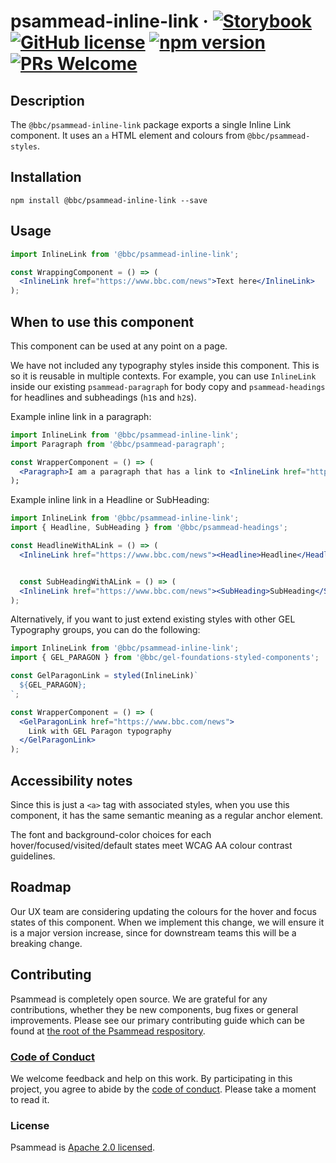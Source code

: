 # psammead-inline-link &middot; [![Storybook](https://github.com/storybooks/press/blob/master/badges/storybook.svg)](https://bbc-news.github.io/psammead/?selectedKind=InlineLink) [![GitHub license](https://img.shields.io/badge/license-Apache%202.0-blue.svg)](https://github.com/BBC-News/psammead/blob/latest/LICENSE) [![npm version](https://img.shields.io/npm/v/@bbc/psammead-inline-link.svg)](https://www.npmjs.com/package/@bbc/psammead-inline-link) [![PRs Welcome](https://img.shields.io/badge/PRs-welcome-brightgreen.svg)](https://reactjs.org/docs/how-to-contribute.html#your-first-pull-request)

## Description

The `@bbc/psammead-inline-link` package exports a single Inline Link component. It uses an `a` HTML element and colours from `@bbc/psammead-styles`.

## Installation

```
npm install @bbc/psammead-inline-link --save
```

## Usage

```jsx
import InlineLink from '@bbc/psammead-inline-link';

const WrappingComponent = () => (
  <InlineLink href="https://www.bbc.com/news">Text here</InlineLink>
);
```

## When to use this component

This component can be used at any point on a page.

We have not included any typography styles inside this component. This is so it is reusable in multiple contexts. For example, you can use `InlineLink` inside our existing `psammead-paragraph` for body copy and `psammead-headings` for headlines and subheadings (`h1`s and `h2`s).

Example inline link in a paragraph:

```jsx
import InlineLink from '@bbc/psammead-inline-link';
import Paragraph from '@bbc/psammead-paragraph';

const WrapperComponent = () => (
  <Paragraph>I am a paragraph that has a link to <InlineLink href="https://www.bbc.com/news">the BBC News front page</InlineLink>.<Paragraph>
);
```

Example inline link in a Headline or SubHeading:

```jsx
import InlineLink from '@bbc/psammead-inline-link';
import { Headline, SubHeading } from '@bbc/psammead-headings';

const HeadlineWithALink = () => (
  <InlineLink href="https://www.bbc.com/news"><Headline>Headline</Headline></InlineLink>


  const SubHeadingWithALink = () => (
  <InlineLink href="https://www.bbc.com/news"><SubHeading>SubHeading</SubHeading></InlineLink>
);
```

Alternatively, if you want to just extend existing styles with other GEL Typography groups, you can do the following:

```jsx
import InlineLink from '@bbc/psammead-inline-link';
import { GEL_PARAGON } from '@bbc/gel-foundations-styled-components';

const GelParagonLink = styled(InlineLink)`
  ${GEL_PARAGON};
`;

const WrapperComponent = () => (
  <GelParagonLink href="https://www.bbc.com/news">
    Link with GEL Paragon typography
  </GelParagonLink>
);
```

## Accessibility notes

Since this is just a `<a>` tag with associated styles, when you use this component, it has the same semantic meaning as a regular anchor element.

The font and background-color choices for each hover/focused/visited/default states meet WCAG AA colour contrast guidelines.

## Roadmap

Our UX team are considering updating the colours for the hover and focus states of this component. When we implement this change, we will ensure it is a major version increase, since for downstream teams this will be a breaking change.

## Contributing

Psammead is completely open source. We are grateful for any contributions, whether they be new components, bug fixes or general improvements. Please see our primary contributing guide which can be found at [the root of the Psammead respository](https://github.com/BBC-News/psammead/blob/latest/CONTRIBUTING.md).

### [Code of Conduct](https://github.com/BBC-News/psammead/blob/latest/CODE_OF_CONDUCT.md)

We welcome feedback and help on this work. By participating in this project, you agree to abide by the [code of conduct](https://github.com/BBC-News/psammead/blob/latest/CODE_OF_CONDUCT.md). Please take a moment to read it.

### License

Psammead is [Apache 2.0 licensed](https://github.com/BBC-News/psammead/blob/latest/LICENSE).
